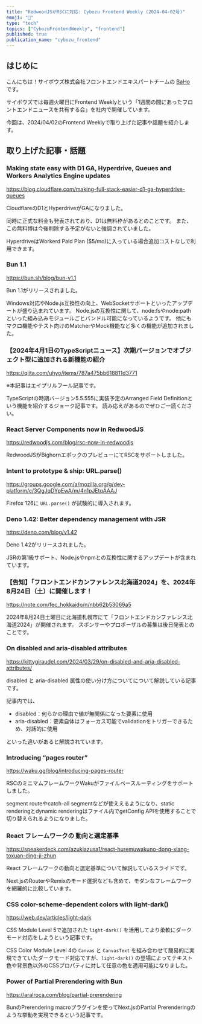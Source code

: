 ```yaml
---
title: "RedwoodJSがRSCに対応: Cybozu Frontend Weekly (2024-04-02号)"
emoji: "🌸"
type: "tech"
topics: ["CybozuFrontendWeekly", "frontend"]
published: true
publication_name: "cybozu_frontend"
---
```


## はじめに

こんにちは！サイボウズ株式会社フロントエンドエキスパートチームの [BaHo](https://twitter.com/b4h0_c4t) です。

サイボウズでは毎週火曜日にFrontend Weeklyという「1週間の間にあったフロントエンドニュースを共有する会」を社内で開催しています。

今回は、2024/04/02のFrontend Weeklyで取り上げた記事や話題を紹介します。

## 取り上げた記事・話題

### Making state easy with D1 GA, Hyperdrive, Queues and Workers Analytics Engine updates

https://blog.cloudflare.com/making-full-stack-easier-d1-ga-hyperdrive-queues

CloudflareのD1とHyperdriveがGAになりました。

同時に正式な料金も発表されており、D1は無料枠があるとのことです。
また、この無料博は今後削除する予定がないと強調されていました。

HyperdriveはWorkerd Paid Plan ($5/mo)に入っている場合追加コストなしで利用できます。

### Bun 1.1

https://bun.sh/blog/bun-v1.1

Bun 1.1がリリースされました。

Windows対応やNode.js互換性の向上、WebSocketサポートといったアップデートが盛り込まれています。
Node.jsの互換性に関して、node:fsやnode:pathといった組み込みモジュールごとバンドル可能になっているようです。
他にもマクロ機能やテスト向けのMatcherやMock機能など多くの機能が追加されました。

### 【2024年4月1日のTypeScriptニュース】次期バージョンでオブジェクト型に追加される新機能の紹介

https://qiita.com/uhyo/items/787a475bb618811d3771

※本記事はエイプリルフール記事です。

TypeScriptの時期バージョン5.5.555に実装予定のArranged Field Definitionという機能を紹介するジョーク記事です。
読み応えがあるのでぜひご一読ください。

### React Server Components now in RedwoodJS

https://redwoodjs.com/blog/rsc-now-in-redwoodjs

RedwoodJSがBighornエポックのプレビューにてRSCをサポートしました。

### Intent to prototype & ship: URL.parse()

https://groups.google.com/a/mozilla.org/g/dev-platform/c/3QgJqDYpEwA/m/4n1pJEtqAAAJ

Firefox 126に `URL.parse()` が試験的に導入されます。

### Deno 1.42: Better dependency management with JSR

https://deno.com/blog/v1.42

Deno 1.42がリリースされました。

JSRの第1級サポート、Node.jsやnpmとの互換性に関するアップデートが含まれています。

### 【告知】「フロントエンドカンファレンス北海道2024」を、2024年8月24日（土）に開催します！ 

https://note.com/fec_hokkaido/n/nbb62b53069a5

2024年8月24日土曜日に北海道札幌市にて「フロントエンドカンファレンス北海道2024」が開催されます。
スポンサーやプロポーザルの募集は後日発表とのことです。

### On disabled and aria-disabled attributes

https://kittygiraudel.com/2024/03/29/on-disabled-and-aria-disabled-attributes/

disabled と aria-disabled 属性の使い分け方についてについて解説している記事です。

記事内では、

- disabled：何らかの理由で値が無関係になった要素に使用
- aria-disabled：要素自体はフォーカス可能でvalidationをトリガーできるため、対話的に使用

といった違いがあると解説されています。

### Introducing “pages router”

https://waku.gg/blog/introducing-pages-router

RSCのミニマムフレームワークWakuがファイルベースルーティングをサポートしました。

segment routeやcatch-all segmentなどが使ええるようになり、static renderingとdynamic renderingはファイル内でgetConfig APIを使用することで切り替えられるようになりました。

### React フレームワークの 動向と選定基準 

https://speakerdeck.com/azukiazusa1/react-huremuwakuno-dong-xiang-toxuan-ding-ji-zhun

React フレームワークの動向と選定基準について解説しているスライドです。

Next.jsのRouterやRemixのモード選択なども含めて、モダンなフレームワークを網羅的に比較しています。

### CSS color-scheme-dependent colors with light-dark()

https://web.dev/articles/light-dark

CSS Module Level 5で追加された `light-dark()` を活用してより柔軟にダークモード対応をしようという記事です。

CSS Color Module Level 4の `Canvas` と `CanvasText` を組み合わせて簡易的に実現できていたダークモード対応ですが、`light-dark()` の登場によってテキスト色や背景色以外のCSSプロパティに対して任意の色を適用可能になりました。

### Power of Partial Prerendering with Bun

https://aralroca.com/blog/partial-prerendering

BunのPrerendering macroプラグインを使ってNext.jsのPartial Prerenderingのような挙動を実現できるという記事です。

